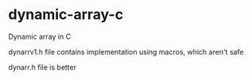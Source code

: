 # dynamic-array-c
Dynamic array in C

dynarrv1.h file contains implementation using macros, which aren't safe

dynarr.h file is better
